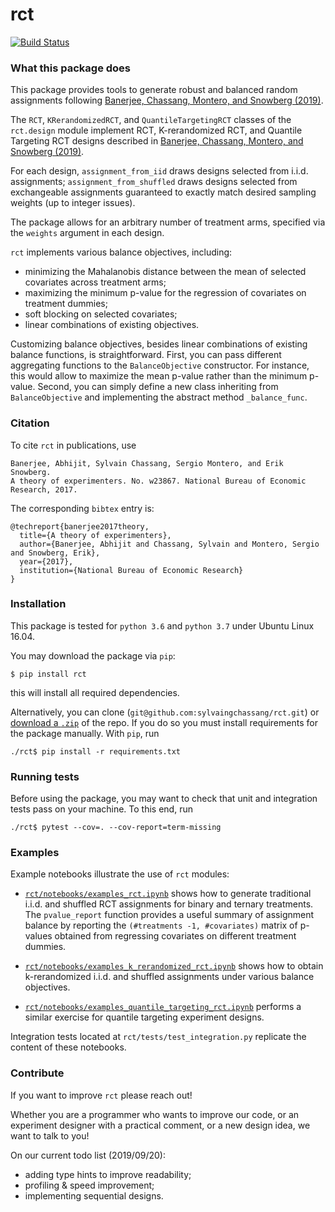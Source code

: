 # rct
[![Build Status](https://travis-ci.com/sylvaingchassang/rct.svg?branch=master)](https://travis-ci.com/sylvaingchassang/rct)

### What this package does

This package provides tools to generate robust and balanced random assignments
following [Banerjee, Chassang, Montero, and Snowberg (2019)](https://www.sylvainchassang.org/assets/papers/adversarial_experimentation.pdf).

The `RCT`, `KRerandomizedRCT`, and `QuantileTargetingRCT` classes of
 the `rct.design` module implement RCT, K-rerandomized
 RCT, and Quantile Targeting RCT designs described in [Banerjee, Chassang, Montero, and Snowberg (2019)](https://www.sylvainchassang.org/assets/papers/adversarial_experimentation.pdf).
  
For each design, `assignment_from_iid` draws designs selected from i.i.d. assignments;
  `assignment_from_shuffled` draws designs selected from exchangeable
  assignments guaranteed to exactly match desired sampling weights (up to
  integer issues).

The package allows for an arbitrary number of treatment arms, specified via
the `weights` argument in each design.

`rct` implements various balance objectives, including:   
 - minimizing the Mahalanobis distance between the mean of selected
    covariates  across treatment arms;   
 - maximizing the minimum p-value for the regression of covariates on
     treatment dummies;   
 - soft blocking on selected covariates;   
 - linear combinations of existing objectives.

Customizing balance objectives, besides linear combinations of existing balance functions, is straightforward. First, you can pass different 
aggregating functions to the `BalanceObjective` constructor. For instance, this would allow to maximize the mean p-value rather than the minimum p-value. Second, you can simply define a new class inheriting from `BalanceObjective`  and implementing the abstract method `_balance_func`.


### Citation

To cite `rct` in publications, use    
```
Banerjee, Abhijit, Sylvain Chassang, Sergio Montero, and Erik Snowberg.   
A theory of experimenters. No. w23867. National Bureau of Economic Research, 2017.
```
The corresponding `bibtex` entry is:   
```
@techreport{banerjee2017theory,   
  title={A theory of experimenters},   
  author={Banerjee, Abhijit and Chassang, Sylvain and Montero, Sergio and Snowberg, Erik},   
  year={2017},   
  institution={National Bureau of Economic Research}   
}
```

### Installation

This package is tested for `python 3.6` and `python 3.7` under Ubuntu
Linux 16.04.

You may download the package via `pip`:

`$ pip install rct`

this will install all required dependencies.

Alternatively, you can clone (`git@github.com:sylvaingchassang/rct.git`) or [download a `.zip`](https://github.com/sylvaingchassang/rct/archive/master.zip) of the repo. If you
do so you must install requirements for the package manually. With `pip`, run   

`./rct$ pip install -r requirements.txt`

### Running tests

Before using the package, you may want to check that unit and
integration tests pass on your machine. To this end, run

`./rct$ pytest --cov=. --cov-report=term-missing`

### Examples

Example notebooks illustrate the use of `rct` modules:
 - [`rct/notebooks/examples_rct.ipynb`](https://github.com/sylvaingchassang/rct/blob/master/notebooks/examples_rct.ipynb) shows how to generate
 traditional i.i.d. and shuffled RCT assignments for binary and ternary
 treatments. The `pvalue_report` function provides a useful summary of
 assignment balance by reporting the `(#treatments -1, #covariates)`
 matrix of p-values obtained from regressing covariates on different
 treatment dummies.

 - [`rct/notebooks/examples_k_rerandomized_rct.ipynb`](https://github.com/sylvaingchassang/rct/blob/master/notebooks/examples_k_rerandomized_rct.ipynb) shows how to
 obtain k-rerandomized i.i.d. and shuffled assignments under various balance
  objectives.

  - [`rct/notebooks/examples_quantile_targeting_rct.ipynb`](https://github.com/sylvaingchassang/rct/blob/master/notebooks/examples_quantile_targeting_rct.ipynb) performs a
   similar exercise for quantile targeting experiment designs.

Integration tests located at `rct/tests/test_integration.py` replicate
the content of these notebooks.

### Contribute

If you want to improve `rct` please reach out! 

Whether you are a programmer who wants to improve our code, or an experiment designer with a
practical comment, or a new design idea, we want to talk to you!

On our current todo list (2019/09/20):   
 - adding type hints to improve readability;   
 - profiling & speed improvement;   
 - implementing sequential designs.   
